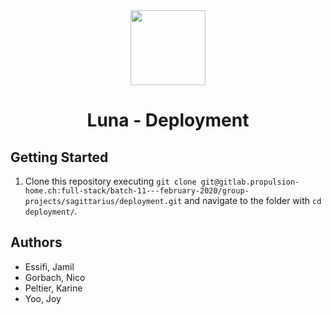 <div align='center'>
<img height="120" src=".logo/logo.jpg" style="align:center">
<h1>Luna - Deployment</h1>
</div>

## Getting Started

1) Clone this repository executing 
`git clone git@gitlab.propulsion-home.ch:full-stack/batch-11---february-2020/group-projects/sagittarius/deployment.git` 
and navigate to the folder with `cd deployment/`.

## Authors

- Essifi, Jamil
- Gorbach, Nico
- Peltier, Karine
- Yoo, Joy